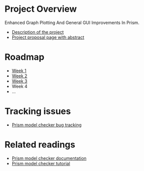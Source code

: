 # Project Overview
Enhanced Graph Plotting And General GUI Improvements In Prism.

* [Description of the project](http://www.prismmodelchecker.org/gsoc/#basic)
* [Project proposal page with abstract](https://summerofcode.withgoogle.com/projects/#5766970154680320)

# Roadmap
* [Week 1](https://github.com/musaeed/Prism-gsoc16/blob/master/roadmap/week1.md)
* [Week 2](https://github.com/musaeed/Prism-gsoc16/blob/master/roadmap/week2.md)
* [Week 3](https://github.com/musaeed/Prism-gsoc16/blob/master/roadmap/week3.md)
* Week 4
* ...

# Tracking issues
* [Prism model checker bug tracking](https://sourceforge.net/p/prism-mc/bugs/)

# Related readings
* [Prism model checker documentation](http://www.prismmodelchecker.org/doc/)
* [Prism model checker tutorial](http://www.prismmodelchecker.org/tutorial/)
